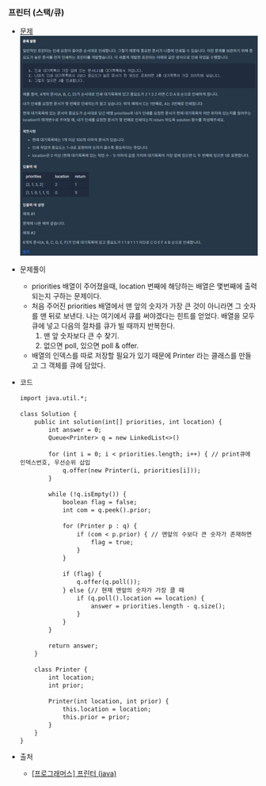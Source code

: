 ### 프린터 (스택/큐)

* [문제](https://programmers.co.kr/learn/courses/30/lessons/42587)
![img.png](img.png)
  

* 문제풀이
    * priorities 배열이 주어졌을때, location 번째에 해당하는 배열은 몇번째에 출력되는지 구하는 문제이다.
    * 처음 주어진 priorities 배열에서 맨 앞의 숫자가 가장 큰 것이 아니라면 그 숫자를 맨 뒤로 보낸다. 나는 여기에서 큐를 써야겠다는 힌트를 얻었다. 배열을 모두 큐에 넣고 다음의 절차를 큐가 빌 때까지 반복한다.
        1. 맨 앞 숫자보다 큰 수 찾기.
        2. 없으면 poll, 있으면 poll & offer.
    * 배열의 인덱스를 따로 저장할 필요가 있기 때문에 Printer 라는 클래스를 만들고 그 객체를 큐에 담았다.
    

* 코드
    ```
    import java.util.*;
    
    class Solution {
        public int solution(int[] priorities, int location) {
            int answer = 0;
            Queue<Printer> q = new LinkedList<>()
            
            for (int i = 0; i < priorities.length; i++) { // print큐에 인덱스번호, 우선순위 삽입
                q.offer(new Printer(i, priorities[i]));
            }
            
            while (!q.isEmpty()) {
                boolean flag = false;
                int com = q.peek().prior;
                
                for (Printer p : q) {
                    if (com < p.prior) { // 맨앞의 수보다 큰 숫자가 존재하면
                        flag = true;
                    }
                }

                if (flag) {
                    q.offer(q.poll());
                } else {// 현재 맨앞의 숫자가 가장 클 때
                    if (q.poll().location == location) {
                        answer = priorities.length - q.size();
                    }
                }
            }
            
            return answer;
        }
    
        class Printer {
            int location;
            int prior;

            Printer(int location, int prior) {
                this.location = location;
                this.prior = prior;
            }
        }
    }
  
    ```
  
* 출처
    *   [[프로그래머스] 프린터 (java)](https://velog.io/@qweadzs/%ED%94%84%EB%A1%9C%EA%B7%B8%EB%9E%98%EB%A8%B8%EC%8A%A4-%ED%94%84%EB%A6%B0%ED%84%B0-java)

